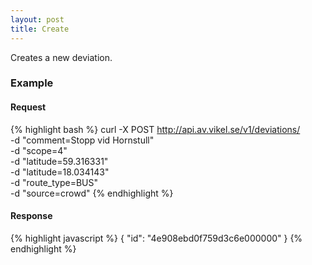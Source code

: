 ```yaml
---
layout: post
title: Create 
---
```


Creates a new deviation.

### Example

#### Request

{% highlight bash %}
curl -X POST http://api.av.vikel.se/v1/deviations/ \
     -d "comment=Stopp vid Hornstull" \
     -d "scope=4" \
     -d "latitude=59.316331" \
     -d "latitude=18.034143" \
     -d "route_type=BUS" \
     -d "source=crowd"
{% endhighlight %}

#### Response

{% highlight javascript %}
{
    "id": "4e908ebd0f759d3c6e000000"
}
{% endhighlight %}

